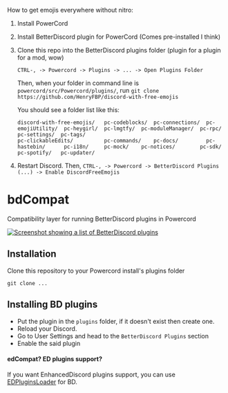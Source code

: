 How to get emojis everywhere without nitro:

1. Install PowerCord
2. Install BetterDiscord plugin for PowerCord (Comes pre-installed I think)
3. Clone this repo into the BetterDiscord plugins folder (plugin for a plugin for a mod, wow)
   
   `CTRL-, -> Powercord -> Plugins -> ... -> Open Plugins Folder`
   
   Then, when your folder in command line is `powercord/src/Powercord/plugins/`, run `git clone https://github.com/HenryFBP/discord-with-free-emojis`
   
   You should see a folder list like this:
   
   ```
   discord-with-free-emojis/   pc-codeblocks/  pc-connections/  pc-emojiUtility/  pc-heygirl/  pc-lmgtfy/  pc-moduleManager/  pc-rpc/  pc-settings/  pc-tags/
   pc-clickableEdits/          pc-commands/    pc-docs/         pc-hastebin/      pc-i18n/     pc-mock/    pc-notices/        pc-sdk/  pc-spotify/   pc-updater/
   ```

4. Restart Discord. Then, `CTRL-, -> Powercord -> BetterDiscord Plugins (...) -> Enable DiscordFreeEmojis`

# bdCompat

Compatibility layer for running BetterDiscord plugins in Powercord

[![Screenshot showing a list of BetterDiscord plugins](https://i.imgur.com/xaAOdSE.png)](https://i.imgur.com/xaAOdSE.png)

## Installation

Clone this repository to your Powercord install's plugins folder

```
git clone ...
```

## Installing BD plugins

<!-- Before you download and install any BD plugins, please take a look at the incompatibilites note on `INCOMPATIBILITIES.md` file -->

- Put the plugin in the `plugins` folder, if it doesn't exist then create one.
- Reload your Discord.
- Go to User Settings and head to the `BetterDiscord Plugins` section
- Enable the said plugin

#### edCompat? ED plugins support?
If you want EnhancedDiscord plugins support, you can use [EDPluginsLoader](https://github.com/Juby210/EDPluginsLoader) for BD.
